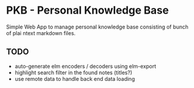 # PKB - Personal Knowledge Base

Simple Web App to manage personal knowledge base consisting of bunch of plai ntext markdown files.

## TODO

- auto-generate elm encoders / decoders using elm-export
- highlight search filter in the found notes (titles?)
- use remote data to handle back end data loading
